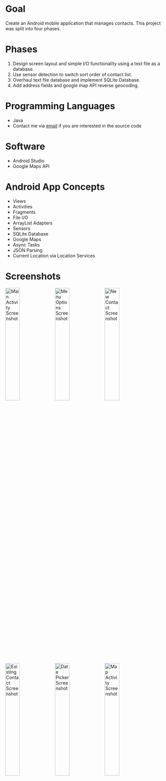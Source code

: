 # Goal #

Create an Android mobile application that manages contacts. This project was split into four phases.

# Phases #

1. Design screen layout and simple I/O functionality using a text file as a database.
2. Use sensor detection to switch sort order of contact list.
3. Overhaul text file database and implement SQLite Database.
4. Add address fields and google map API reverse geocoding.

# Programming Languages #

* Java
* Contact me via [email](mailto:victormao98@gmail.com "victormao98@gmail.com") if you are interested in the source code

# Software #

* Android Studio
* Google Maps API

# Android App Concepts #

* Views
* Activities
* Fragments
* File I/O
* ArrayList Adapters
* Sensors
* SQLite Database
* Google Maps
* Async Tasks
* JSON Parsing
* Current Location via Location Services

# Screenshots #

<img src="assets/projects/images/cm1.png" width="30%" alt="Main Activity Screenshot" />
<img src="assets/projects/images/cm2.png" width="30%" alt="Menu Options Screenshot" />
<img src="assets/projects/images/cm3.png" width="30%" alt="New Contact Screenshot" />

<img src="assets/projects/images/cm4.png" width="30%" alt="Existing Contact Screenshot" />
<img src="assets/projects/images/cm5.png" width="30%" alt="Date Picker Screenshot" />
<img src="assets/projects/images/cm6.png" width="30%" alt="Map Activity Screenshot"/>